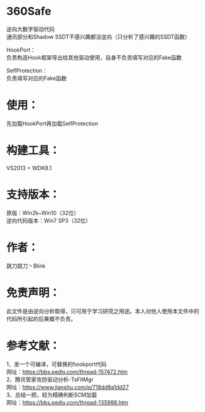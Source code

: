 # 360Safe
逆向大数字驱动代码                    
通讯部分和Shadow SSDT不感兴趣都没逆向（只分析了感兴趣的SSDT函数）        

HookPort：      
负责构造Hook框架导出给其他驱动使用，自身不负责填写对应的Fake函数

SelfProtection：     
负责填写对应的Fake函数


# 使用：          
先加载HookPort再加载SelfProtection    


# 构建工具：    
VS2013 + WDK8.1


# 支持版本：                  
原版：Win2k~Win10（32位）                    
逆向代码版本：Win7 SP3（32位） 


# 作者：         
跳刀跳刀丶Blink    

# 免责声明：                     
此文件是由逆向分析取得，只可用于学习研究之用途。本人对他人使用本文件中的代码所引起的后果概不负责。           
  
# 参考文献：
 1、发一个可编译，可替换的hookport代码                  
 网址：https://bbs.pediy.com/thread-157472.htm                       
 2、腾讯管家攻防驱动分析-TsFltMgr               
 网址：https://www.jianshu.com/p/718dd8a1dd27               
 3、总结一把，较为精确判断SCM加载                
 网址：https://bbs.pediy.com/thread-135988.htm      
